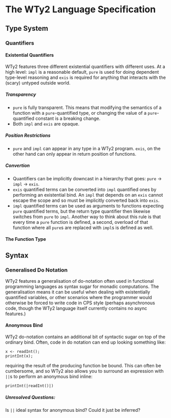 # The WTy2 Language Specification

## Type System

### Quantifiers

#### Existential Quantifiers

WTy2 features three different existential quantifiers with different uses. At a high level: `impl` is a reasonable default, `pure` is used for doing dependent type-level reasoning and `exis` is required for anything that interacts with the (scary) untyped outside world.

##### Transparency
- `pure` is fully transparent. This means that modifying the semantics of a function with a `pure`-quantified type, or changing the value of a `pure`-quantified constant is a breaking change.
- Both `impl` and `exis` are opaque.

##### Position Restrictions
- `pure` and `impl` can appear in any type in a WTy2 program. `exis`, on the other hand can only appear in return position of functions.

##### Convertion
- Quantifiers can be implicitly downcast in a hierarchy that goes: `pure` -> `impl` -> `exis`.
- `exis` quantified terms can be converted into `impl` quantified ones by performing an existential bind. An `impl` that depends on an `exis` cannot escape the scope and so must be implicitly converted back into `exis`.
- `impl` quantified terms can be used as arguments to functions expecting `pure` quantified terms, but the return type quantifier then likewise switches from `pure` to `impl`. Another way to think about this rule is that every time a `pure` function is defined, a second, overload of that function where all `pure`s are replaced with `impl`s is defined as well.

#### The Function Type

## Syntax

### Generalised Do Notation

WTy2 features a generalisation of do-notation often used in functional programming languages as syntax sugar for monadic computations. The generalisation means it can be useful when dealing with existentially quantified variables, or other scenarios where the programmer would otherwise be forced to write code in CPS style (perhaps asynchronous code, though the WTy2 language itself currently contains no async features.)

#### Anonymous Bind

WTy2 do-notation contains an additional bit of syntactic sugar on top of the ordinary bind. Often, code in do notation can end up looking something like:

```
x <- readInt();
printInt(x);
```

requiring the result of the producing function be bound. This can often be cumbersome, and so WTy2 also allows you to surround an expression with `||`s to perform an anonymous bind inline:

```
printInt(|readInt()|)
```

##### Unresolved Questions:

Is `||` ideal syntax for anonymous bind? Could it just be inferred?
